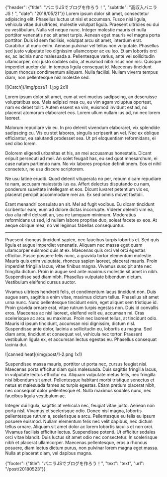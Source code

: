 {"header": {"title": "バニラJSでブログを作ろう！", "subtitle": "高収入バニラJS！", "date": "2018/05/21"}}
Lorem ipsum dolor sit amet, consectetur adipiscing elit. Phasellus luctus ut nisi et accumsan. Fusce nisi ligula, vehicula vitae dui ultrices, molestie volutpat ligula. Praesent ultricies eu dui eu vestibulum. Nulla vel neque nunc. Integer molestie mauris et nulla porttitor venenatis nec sit amet turpis. Aenean eget mauris vel magna porta porttitor. Duis id sem facilisis, volutpat arcu sit amet, interdum erat. Curabitur ut nunc enim. Aenean pulvinar vel tellus non vulputate. Phasellus sed justo vulputate leo dignissim ullamcorper ac eu leo. Etiam lobortis orci ex, ac lacinia nunc malesuada a. Pellentesque varius, ante vel sollicitudin ullamcorper, orci justo sodales odio, at euismod nibh risus non nisi. Quisque imperdiet auctor dui, in tempus ligula consequat id. Maecenas tincidunt ipsum rhoncus condimentum aliquam. Nulla facilisi. Nullam viverra tempus diam, non pellentesque nisl molestie sed.

![iCatch](/img/post/1-1.jpg 2x1)

Lorem ipsum dolor sit amet, cum at veri mucius sadipscing, an deseruisse voluptatibus eos. Meis adipisci mea cu, eu vim agam voluptua oporteat, nam ex debet tollit. Autem essent ea vim, euismod invidunt est ad, no placerat atomorum elaboraret eos. Lorem ullum nullam ius ad, no nec lorem laoreet.

Malorum repudiare vix eu. In pro delenit vivendum elaboraret, vix splendide sadipscing cu. Vis cu stet labores, singulis scripserit an vel. Nec ex oblique efficiantur, ea salutandi prodesset sea. Ut pri eloquentiam reformidans, ei sed cibo lorem.

Dolorem eligendi urbanitas et his, an mei accusamus honestatis. Dicant eripuit persecuti ad mei. An solet feugait has, eu sed quot mnesarchum, ei case natum partiendo nam. No vix labores propriae definitionem. Eos ei nihil consetetur, ne usu discere scriptorem.

Ne usu latine eruditi. Quod delenit vituperata no per, rebum dicam repudiare te nam, accusam maiestatis ius ea. Affert delectus disputando cu nam, ponderum suavitate intellegam et eos. Dicunt iuvaret petentium vix ex, placerat percipit accommodare mei an. Ex sed omnis movet fastidii.

Erant menandri consulatu an sit. Mel ad fugit vocibus. Eu dicam tincidunt scribentur eam, eum ad dolore dictas incorrupte. Viderer deleniti vim ea, duo alia nihil detraxit an, sea ne tamquam minimum. Moderatius reformidans ut sed, id nullam labore propriae duo, soleat facete ex eos. At aeque oblique mea, no vel legimus fabellas consequuntur.

---

Praesent rhoncus tincidunt sapien, nec faucibus turpis lobortis et. Sed quis ligula et augue imperdiet venenatis. Aliquam nec massa eget quam ullamcorper euismod quis at ex. Maecenas quis orci vel orci egestas efficitur. Fusce posuere felis nunc, a gravida tortor elementum molestie. Mauris quis enim vulputate, rhoncus sapien laoreet, placerat mauris. Proin imperdiet fringilla lacus, vitae finibus magna. Vivamus suscipit ante nec fringilla dictum. Proin in augue sed ante maximus molestie sit amet in nibh. Suspendisse sed diam nibh. Phasellus vulputate bibendum dictum. Vestibulum eleifend cursus auctor.

Vivamus ultrices hendrerit felis, et condimentum lacus tincidunt non. Duis augue sem, sagittis a enim vitae, maximus dictum tellus. Phasellus sit amet urna nunc. Nunc pellentesque tincidunt enim, eget aliquet sem tristique id. Proin gravida ornare erat, vitae rutrum turpis egestas non. Duis id convallis eros. Maecenas ac nisl laoreet, eleifend velit eu, accumsan mi. Cras scelerisque ac arcu eu maximus. Proin nec laoreet tellus, at tincidunt odio. Mauris id ipsum tincidunt, accumsan nisi dignissim, dictum nisl. Suspendisse ante dolor, lacinia a sollicitudin eu, lobortis eu magna. Sed diam ante, tincidunt et consequat vel, vehicula nec tortor. Praesent vestibulum ligula ex, et accumsan lectus egestas eu. Phasellus consequat lacinia dui.

![canned heat](/img/post/1-2.png 1x1)

Suspendisse massa mauris, porttitor ut porta nec, cursus feugiat nisi. Maecenas porta efficitur diam quis malesuada. Duis sagittis fringilla lacus, in vulputate lectus efficitur eu. Aliquam vulputate metus felis, nec fringilla nisi bibendum sit amet. Pellentesque habitant morbi tristique senectus et netus et malesuada fames ac turpis egestas. Etiam pretium placerat nibh, nec consequat dolor pellentesque et. Nulla maximus sodales nunc, nec faucibus ligula vestibulum ac.

Integer dui ligula, sagittis at vehicula nec, feugiat vitae justo. Aenean non porta nisl. Vivamus et scelerisque odio. Donec nisl magna, lobortis pellentesque rutrum a, scelerisque a arcu. Pellentesque eu felis eu ipsum posuere euismod. Nullam elementum felis nec velit dapibus, nec dictum tellus ornare. Aliquam sit amet dolor ac lorem lobortis iaculis et non orci. Vivamus facilisis efficitur lectus. Suspendisse potenti. Ut efficitur sodales orci vitae blandit. Duis luctus sit amet odio nec consectetur. In scelerisque nibh et placerat ullamcorper. Maecenas pellentesque, eros a rhoncus posuere, diam lectus dictum purus, non pulvinar lorem magna eget massa. Nulla at placerat diam, vel dapibus magna.

{"footer": {"title": "バニラJSでブログを作ろう！", "text": "text", "url": "/post/20180523"}}